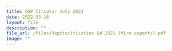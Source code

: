 ```yaml
---
title: OGP Circular July 2023
date: 2022-03-16
layout: file
description: ""
file_url: /files/Reprioritisation Q4 2021 (Miro exports).pdf
image: ""
---
```

